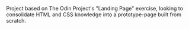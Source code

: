 Project based on The Odin Project's "Landing Page" exercise, looking to consolidate HTML and CSS knowledge into a prototype-page built from scratch.